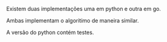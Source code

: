 Existem duas implementações uma em python e outra em go.

Ambas implementam o algoritimo de maneira similar.

A versão do python contém testes.
